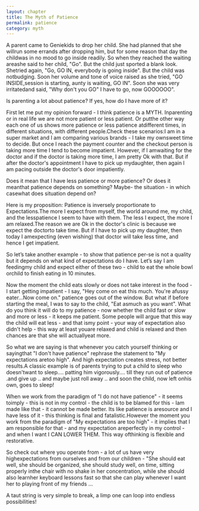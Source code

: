 ```yaml
---
layout: chapter
title: The Myth of Patience
permalink: patience
category: myth
--- 
```


A parent came to Geniekids to drop her child. She had planned that she willrun some errands after dropping him, but for some reason that day the childwas in no mood to go inside readily. So when they reached the waiting areashe said to her child, "Go". But the child just sported a blank look. Shetried again, "Go, GO IN, everybody is going inside". But the child was notbudging. Soon her volume and tone of voice raised as she tried, "GO INSIDE,session is starting, aunty is waiting, GO IN". Soon she was very irritatedand said, "Why don't you GO" I have to go, now GOOOOOO".

Is parenting a lot about patience? If yes, how do I have more of it?

First let me put my opinion forward - I think patience is a MYTH. Inparenting or in real life we are not more patient or less patient. Or putthe other way each one of us shows more patience or less patience atdifferent times, in different situations, with different people.Check these scenarios:I am in a super market and I am comparing various brands - I take my ownsweet time to decide. But once I reach the payment counter and the checkout person is taking more time I tend to become impatient. However, if I amwaiting for the doctor and if the doctor is taking more time, I am pretty Ok with that. But if after the doctor's appointment I have to pick up mydaughter, then again I am pacing outside the doctor's door impatiently.

Does it mean that I have less patience or more patience? Or does it meanthat patience depends on something? Maybe- the situation - in which casewhat does situation depend on?

Here is my proposition: Patience is inversely proportionate to Expectations.The more I expect from myself, the world around me, my child, and the lesspatience I seem to have with them. The less I expect, the more I am relaxed.The reason we are Ok in the doctor's clinic is because we expect the doctorto take time. But if I have to pick up my daughter, then today I amexpecting (even wishing) that doctor will take less time, and hence I get impatient.

So let’s take another example - to show that patience per-se is not a quality but it depends on what kind of expectations do I have. Let’s say I am feedingmy child and expect either of these two - child to eat the whole bowl orchild to finish eating in 10 minutes.

Now the moment the child eats slowly or does not take interest in the food -I start getting impatient - I say, "Hey come on eat this much. You're afussy eater…Now come on." patience goes out of the window. But what if before starting the meal, I was to say to the child, "Eat asmuch as you want". What do you think it will do to my patience - now whether the child fast or slow and more or less - it keeps me patient. Some people will argue that this way the child will eat less - and that ismy point - your way of expectation also didn't help - this way at least youare relaxed and child is relaxed and then chances are that she will actuallyeat more.

So what we are saying is that whenever you catch yourself thinking or sayingthat "I don't have patience" rephrase the statement to "My expectations aretoo high". And high expectation creates stress, not better results.A classic example is of parents trying to put a child to sleep who doesn'twant to sleep…. patting him vigorously.... till they run out of patience .and give up .. and maybe just roll away .. and soon the child, now left onhis own, goes to sleep!

When we work from the paradigm of "I do not have patience" - it seems toimply - this is not in my control - the child is to be blamed for this - Iam made like that - it cannot be made better. Its like patience is aresource and I have less of it - this thinking is final and fatalistic.However the moment you work from the paradigm of "My expectations are too high" - it implies that I am responsible for that - and my expectation areperfectly in my control - and when I want I CAN LOWER THEM. This way ofthinking is flexible and restorative.

So check out where you operate from - a lot of us have very highexpectations from ourselves and from our children - "She should eat well, she should be organized, she should study well, on time, sitting properly inthe chair with no shake in her concentration, while she should also learnher keyboard lessons fast so that she can play whenever I want her to playing front of my friends ...

A taut string is very simple to break, a limp one can loop into endless possibilities!